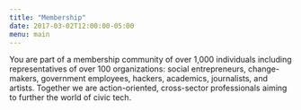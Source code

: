 ```yaml
---
title: "Membership"
date: 2017-03-02T12:00:00-05:00
menu: main
---
```

You are part of a membership community of over 1,000 individuals including representatives of over 100 organizations: social entrepreneurs, change-makers, government employees, hackers, academics, journalists, and artists. Together we are action-oriented, cross-sector professionals aiming to further the world of civic tech.
